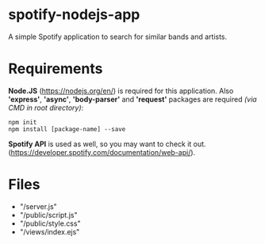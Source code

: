# spotify-nodejs-app
A simple Spotify application to search for similar bands and artists.

# Requirements
__Node.JS__ (https://nodejs.org/en/) is required for this application. Also __'express'__, __'async'__, __'body-parser'__ and __'request'__ packages are required _(via CMD in root directory)_:

```
npm init
npm install [package-name] --save
```

__Spotify API__ is used as well, so you may want to check it out. (https://developer.spotify.com/documentation/web-api/).

# Files
* "/server.js"
* "/public/script.js"
* "/public/style.css"
* "/views/index.ejs"
